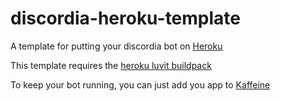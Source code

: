 # discordia-heroku-template
A template for putting your discordia bot on <a href="https://dashboard.heroku.com" target="_blank">Heroku</a>

This template requires the <a href="https://github.com/squeek502/heroku-buildpack-luvit" target="_blank">heroku luvit buildpack</a> 

To keep your bot running, you can just add you app to <a href="https://kaffeine.herokuapp.com/" target="_blank">Kaffeine</a> 
